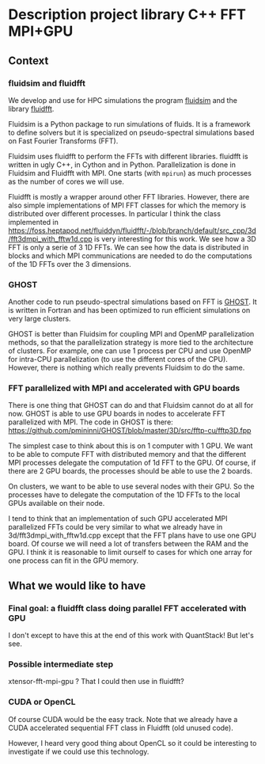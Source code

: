 # Description project library C++ FFT MPI+GPU

## Context

### fluidsim and fluidfft

We develop and use for HPC simulations the program
[fluidsim](https://foss.heptapod.net/fluiddyn/fluidsim) and the library
[fluidfft](https://foss.heptapod.net/fluiddyn/fluidfft).

Fluidsim is a Python package to run simulations of fluids. It is a framework to
define solvers but it is specialized on pseudo-spectral simulations based on
Fast Fourier Transforms (FFT).

Fluidsim uses fluidfft to perform the FFTs with different libraries. fluidfft
is written in ugly C++, in Cython and in Python. Parallelization is done in
Fluidsim and Fluidfft with MPI. One starts (with `mpirun`) as much processes as
the number of cores we will use.

Fluidfft is mostly a wrapper around other FFT libraries. However, there are
also simple implementations of MPI FFT classes for which the memory is
distributed over different processes. In particular I think the class
implemented in
https://foss.heptapod.net/fluiddyn/fluidfft/-/blob/branch/default/src_cpp/3d/fft3dmpi_with_fftw1d.cpp
is very interesting for this work. We see how a 3D FFT is only a serie of 3 1D
FFTs. We can see how the data is distributed in blocks and which MPI
communications are needed to do the computations of the 1D FFTs over the 3
dimensions.

### GHOST

Another code to run pseudo-spectral simulations based on FFT is
[GHOST](https://github.com/pmininni/GHOST). It is written in Fortran and has
been optimized to run efficient simulations on very large clusters.

GHOST is better than Fluidsim for coupling MPI and OpenMP parallelization
methods, so that the parallelization strategy is more tied to the architecture
of clusters. For example, one can use 1 process per CPU and use OpenMP for
intra-CPU parallelization (to use the different cores of the CPU). However,
there is nothing which really prevents Fluidsim to do the same.

### FFT parallelized with MPI and accelerated with GPU boards

There is one thing that GHOST can do and that Fluidsim cannot do at all for
now. GHOST is able to use GPU boards in nodes to accelerate FFT parallelized
with MPI. The code in GHOST is there:
https://github.com/pmininni/GHOST/blob/master/3D/src/fftp-cu/fftp3D.fpp

The simplest case to think about this is on 1 computer with 1 GPU. We want to
be able to compute FFT with distributed memory and that the different MPI
processes delegate the computation of 1d FFT to the GPU. Of course, if there
are 2 GPU boards, the processes should be able to use the 2 boards.

On clusters, we want to be able to use several nodes with their GPU. So the
processes have to delegate the computation of the 1D FFTs to the local GPUs
available on their node.

I tend to think that an implementation of such GPU accelerated MPI parallelized
FFTs could be very similar to what we already have in
3d/fft3dmpi_with_fftw1d.cpp except that the FFT plans have to use one GPU
board. Of course we will need a lot of transfers between the RAM and the GPU. I
think it is reasonable to limit ourself to cases for which one array for one
process can fit in the GPU memory.

## What we would like to have

### Final goal: a fluidfft class doing parallel FFT accelerated with GPU

I don't except to have this at the end of this work with QuantStack! But let's
see.

### Possible intermediate step

xtensor-fft-mpi-gpu ? That I could then use in fluidfft?

### CUDA or OpenCL

Of course CUDA would be the easy track. Note that we already have a CUDA
accelerated sequential FFT class in Fluidfft (old unused code).

However, I heard very good thing about OpenCL so it could be interesting to
investigate if we could use this technology.

